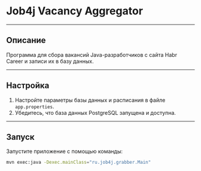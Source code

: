 # Job4j Vacancy Aggregator

---

## Описание
Программа для сбора вакансий Java-разработчиков с сайта Habr Career и записи их в базу данных.

---

## Настройка
1. Настройте параметры базы данных и расписания в файле `app.properties`.
2. Убедитесь, что база данных PostgreSQL запущена и доступна.

---

## Запуск
Запустите приложение с помощью команды:
```bash
mvn exec:java -Dexec.mainClass="ru.job4j.grabber.Main"
